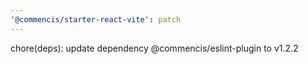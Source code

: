 ```yaml
---
'@commencis/starter-react-vite': patch
---
```


chore(deps): update dependency @commencis/eslint-plugin to v1.2.2
